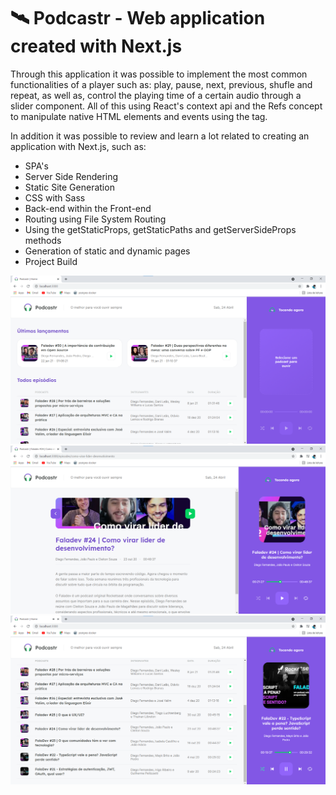 # 🛰️ Podcastr - Web application created with Next.js

Through this application it was possible to implement the most common functionalities of a player such as: play, pause, next, previous, shufle and repeat, as well as, control the playing time of a certain audio through a slider component. All of this using React's context api and the Refs concept to manipulate native HTML elements and events using the tag.

In addition it was possible to review and learn a lot related to creating an application with Next.js, such as:

- SPA's
- Server Side Rendering
- Static Site Generation
- CSS with Sass
- Back-end within the Front-end
- Routing using File System Routing
- Using the getStaticProps, getStaticPaths and getServerSideProps methods
- Generation of static and dynamic pages
- Project Build

![](image1.png)
![](image2.png)
![](image3.png)
